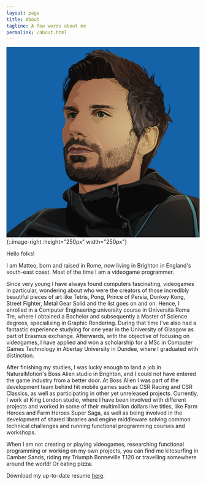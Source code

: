 ```yaml
---
layout: page
title: About
tagline: A few words about me
permalink: /about.html
---
```


![](images/Boss_Alien_Matteo.jpg){:.image-right :height="250px" width="250px"}

Hello folks!

I am Matteo, born and raised in Rome, now living in Brighton in England's south-east coast. Most of the time I am a videogame programmer.

Since very young I have always found computers fascinating, videogames in particular, wondering about who were the creators of those incredibly beautiful pieces of art like Tetris, Pong, Prince of Persia, Donkey Kong, Street Fighter, Metal Gear Solid and the list goes on and on. Hence, I enrolled in a Computer Engineering university course in Università Roma Tre, where I obtained a Bachelor and subsequently a Master of Science degrees, specialising in Graphic Rendering. During that time I've also had a fantastic experience studying for one year in the University of Glasgow as part of Erasmus exchange. Afterwards, with the objective of focusing on videogames, I have applied and won a scholarship for a MSc in Computer Games Technology in Abertay University in Dundee, where I graduated with distinction.

After finishing my studies, I was lucky enough to land a job in NaturalMotion's Boss Alien studio in Brighton, and I could not have entered the game industry from a better door. At Boss Alien I was part of the development team behind hit mobile games such as CSR Racing and CSR Classics, as well as participating in other yet unreleased projects. Currently, I work at King London studio, where I have been involved with different projects and worked in some of their multimillion dollars live titles, like Farm Heroes and Farm Heroes Super Saga, as well as being involved in the development of shared libraries and engine middleware solving common technical challenges and running functional programming courses and workshops.

When I am not creating or playing videogames, researching functional programming or working on my own projects, you can find me kitesurfing in Camber Sands, riding my Triumph Bonneville T120 or travelling somewhere around the world! Or eating pizza.

Download my up-to-date resume [here](https://docs.google.com/document/d/1muXM6M9kqN3bVmMhUh3fF_A9fEMr6FRRkmToSfd0-UU/edit?usp=sharing).
